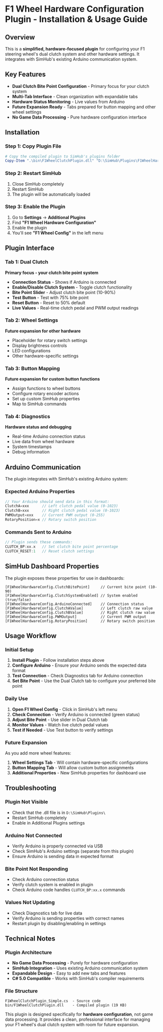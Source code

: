 # F1 Wheel Hardware Configuration Plugin - Installation & Usage Guide

## Overview

This is a **simplified, hardware-focused plugin** for configuring your F1 steering wheel's dual clutch system and other hardware settings. It integrates with SimHub's existing Arduino communication system.

## Key Features

- **Dual Clutch Bite Point Configuration** - Primary focus for your clutch system
- **Multi-Tab Interface** - Clean organization with expandable tabs
- **Hardware Status Monitoring** - Live values from Arduino
- **Future Expansion Ready** - Tabs prepared for button mapping and other wheel settings
- **No Game Data Processing** - Pure hardware configuration interface

## Installation

### Step 1: Copy Plugin File

```powershell
# Copy the compiled plugin to SimHub's plugins folder
Copy-Item ".\bin\F1WheelClutchPlugin.dll" "D:\SimHub\Plugins\F1WheelHardwareConfig.dll"
```

### Step 2: Restart SimHub

1. Close SimHub completely
2. Restart SimHub
3. The plugin will be automatically loaded

### Step 3: Enable the Plugin

1. Go to **Settings** → **Additional Plugins**
2. Find **"F1 Wheel Hardware Configuration"**
3. Enable the plugin
4. You'll see **"F1 Wheel Config"** in the left menu

## Plugin Interface

### Tab 1: Dual Clutch

**Primary focus - your clutch bite point system**

- **Connection Status** - Shows if Arduino is connected
- **Enable/Disable Clutch System** - Toggle clutch functionality
- **Bite Point Slider** - Adjust clutch bite point (10-90%)
- **Test Button** - Test with 75% bite point
- **Reset Button** - Reset to 50% default
- **Live Values** - Real-time clutch pedal and PWM output readings

### Tab 2: Wheel Settings

**Future expansion for other hardware**

- Placeholder for rotary switch settings
- Display brightness controls
- LED configurations
- Other hardware-specific settings

### Tab 3: Button Mapping

**Future expansion for custom button functions**

- Assign functions to wheel buttons
- Configure rotary encoder actions
- Set up custom SimHub properties
- Map to SimHub commands

### Tab 4: Diagnostics

**Hardware status and debugging**

- Real-time Arduino connection status
- Live data from wheel hardware
- System timestamps
- Debug information

## Arduino Communication

The plugin integrates with SimHub's existing Arduino system:

### Expected Arduino Properties

```cpp
// Your Arduino should send data in this format:
ClutchA=xxx      // Left clutch pedal value (0-1023)
ClutchB=xxx      // Right clutch pedal value (0-1023)
PWMOutput=xxx    // Current PWM output (0-255)
RotaryPosition=x // Rotary switch position
```

### Commands Sent to Arduino

```cpp
// Plugin sends these commands:
CLUTCH_BP:xx.x   // Set clutch bite point percentage
CLUTCH_RESET:1   // Reset clutch settings
```

## SimHub Dashboard Properties

The plugin exposes these properties for use in dashboards:

```
[F1WheelHardwareConfig.ClutchBitePoint]     // Current bite point (10-90)
[F1WheelHardwareConfig.ClutchSystemEnabled] // System enabled (true/false)
[F1WheelHardwareConfig.ArduinoConnected]    // Connection status
[F1WheelHardwareConfig.ClutchAValue]        // Left clutch raw value
[F1WheelHardwareConfig.ClutchBValue]        // Right clutch raw value
[F1WheelHardwareConfig.PWMOutput]           // Current PWM output
[F1WheelHardwareConfig.RotaryPosition]      // Rotary switch position
```

## Usage Workflow

### Initial Setup

1. **Install Plugin** - Follow installation steps above
2. **Configure Arduino** - Ensure your Arduino sends the expected data format
3. **Test Connection** - Check Diagnostics tab for Arduino connection
4. **Set Bite Point** - Use the Dual Clutch tab to configure your preferred bite point

### Daily Use

1. **Open F1 Wheel Config** - Click in SimHub's left menu
2. **Check Connection** - Verify Arduino is connected (green status)
3. **Adjust Bite Point** - Use slider in Dual Clutch tab
4. **Monitor Values** - Watch live clutch pedal values
5. **Test if Needed** - Use Test button to verify settings

### Future Expansion

As you add more wheel features:

1. **Wheel Settings Tab** - Will contain hardware-specific configurations
2. **Button Mapping Tab** - Will allow custom button assignments
3. **Additional Properties** - New SimHub properties for dashboard use

## Troubleshooting

### Plugin Not Visible

- Check that the .dll file is in `D:\SimHub\Plugins\`
- Restart SimHub completely
- Enable in Additional Plugins settings

### Arduino Not Connected

- Verify Arduino is properly connected via USB
- Check SimHub's Arduino settings (separate from this plugin)
- Ensure Arduino is sending data in expected format

### Bite Point Not Responding

- Check Arduino connection status
- Verify clutch system is enabled in plugin
- Check Arduino code handles `CLUTCH_BP:xx.x` commands

### Values Not Updating

- Check Diagnostics tab for live data
- Verify Arduino is sending properties with correct names
- Restart plugin by disabling/enabling in settings

## Technical Notes

### Plugin Architecture

- **No Game Data Processing** - Purely for hardware configuration
- **SimHub Integration** - Uses existing Arduino communication system
- **Expandable Design** - Easy to add new tabs and features
- **C# 5.0 Compatible** - Works with SimHub's compiler requirements

### File Structure

```
F1WheelClutchPlugin_Simple.cs  - Source code
bin/F1WheelClutchPlugin.dll    - Compiled plugin (19 KB)
```

This plugin is designed specifically for **hardware configuration**, not game data processing. It provides a clean, professional interface for managing your F1 wheel's dual clutch system with room for future expansion.
